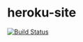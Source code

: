 # heroku-site
[![Build Status](https://travis-ci.org/Bappy0X/heroku-site.svg?branch=master)](https://travis-ci.org/Bappy0X/heroku-site)
